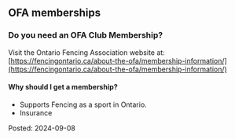 ## OFA memberships

### Do you need an OFA Club Membership?

Visit the Ontario Fencing Association website at:
[https://fencingontario.ca/about-the-ofa/membership-information/](https://fencingontario.ca/about-the-ofa/membership-information/)

#### Why should I get a membership?

- Supports Fencing as a sport in Ontario.
- Insurance

Posted: 2024-09-08
